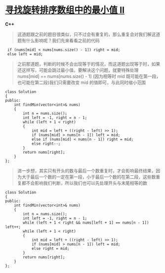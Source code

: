 # [寻找旋转排序数组中的最小值 II](https://leetcode.cn/problems/find-minimum-in-rotated-sorted-array-ii/description/)  
**C++**
>这道题跟之前的题目很类似，只不过会有重复的，那么重复会对我们解这道题有什么影响呢？我们先来看看之前的代码
```
 if (nums[mid] < nums[nums.size() - 1]) right = mid;
 else left = mid;
```
>之前那道题，判断的时候不会出现等于的情况，而这道题出现等于时，如果还这样写，可能会跳过最小值，要解决这个问题，就要特殊处理 nums[mid] == nums[nums.size() - 1] (因为相等时 mid 既可能在第一段，也可能在第二段)我们只需要改变 mid 的值即可，与此同时缩小范围
```
class Solution 
{
public:
    int findMin(vector<int>& nums) 
    {
        int n = nums.size();
        int left = -1, right = n - 1;
        while (left + 1 < right)
        {
            int mid = left + ((right - left) >> 1);
            if (nums[mid] > nums[n - 1]) left = mid;
            else if (nums[mid] < nums[n - 1]) right = mid;
            else right--; 
        }
        return nums[right];
    }
};
```
>进一步想，其实只有开头的数与最后一个数重复时，才会影响最终结果，因为大于最后一个数的一定在第一段，小于最后一个数的在第二段，这些数重复都不会影响我们判断，所以我们也可以先处理开头与末尾相等的数
```
class Solution 
{
public:
    int findMin(vector<int>& nums) 
    {
        int n = nums.size();
        int left = -1, right = n - 1;
        while (left + 1 < right && nums[left + 1] == nums[n - 1]) left++;
        while (left + 1 < right) 
        {
            int mid = left + ((right - left) >> 1);
            if (nums[mid] > nums[n - 1]) left = mid;
            else right = mid;
        }
        return nums[right];
    }
};
```
